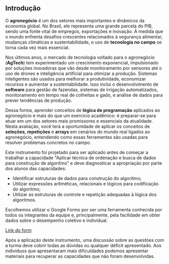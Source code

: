## Introdução

O **agronegócio** é um dos setores mais importantes e dinâmicos da economia global. No Brasil, ele representa uma grande parcela do PIB, sendo uma fonte vital de empregos, exportações e inovação. À medida que o mundo enfrenta desafios crescentes relacionados à segurança alimentar, mudanças climáticas e sustentabilidade, o uso de **tecnologia no campo** se torna cada vez mais essencial.

Nos últimos anos, o mercado de tecnologia voltado para o agronegócio (**AgTech**) tem experimentado um crescimento exponencial, impulsionado por soluções inovadoras que vão desde monitoramento por sensores até o uso de drones e inteligência artificial para otimizar a produção. Sistemas inteligentes são usados para melhorar a produtividade, economizar recursos e aumentar a sustentabilidade. Isso inclui o desenvolvimento de **software** para gestão de fazendas, sistemas de irrigação automatizados, monitoramento em tempo real de colheitas e gado, e análise de dados para prever tendências de produção.

Dessa forma, aprender conceitos de **lógica de programação** aplicados ao agronegócio é mais do que um exercício acadêmico: é preparar-se para atuar em um dos setores mais promissores e essenciais da atualidade. Nesta avaliação, você terá a oportunidade de aplicar os conceitos de **seleções, repetições** e **arrays** em cenários do mundo real ligados ao agronegócio, entendendo como essas ferramentas são usadas para resolver problemas concretos no campo.

Este instrumento foi projetado para ser aplicado antes de começar a trabalhar a capacidade "Aplicar técnica de ordenação e busca de dados para construção de algoritmo" e deve diagnosticar a apropriação por parte dos alunos das capacidades: 
- Identificar estruturas de dados para construção do algoritmo;
- Utilizar expressões aritméticas, relacionais e lógicos para codificação do algoritmo;
- Utilizar as estruturas de controle e repetição adequadas à lógica dos algoritmos.

Escolhemos utilizar o Google Forms por ser uma ferramenta conhecida por todos os integrantes da equipe e, principalmente, pela facilidade em obter dados sobre o desempenho coletivo e individual.

[Link do form](https://forms.gle/eBd1ppv91VhDH4Uo9)

Após a aplicação deste instrumento, uma discussão sobre as questões com a turma deve cobrir todas as dúvidas ou qualquer déficit apresentado.
Aos indivíduos que apresentaram mais dificuldades podemos apresentar materiais para recuperar as capacidades que não foram desenvolvidas.
